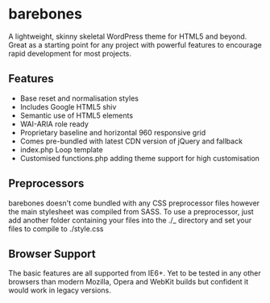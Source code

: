 # barebones

A lightweight, skinny skeletal WordPress theme for HTML5 and beyond. Great as a starting point for any project with powerful features to encourage rapid development for most projects.

## Features

* Base reset and normalisation styles
* Includes Google HTML5 shiv
* Semantic use of HTML5 elements
* WAI-ARIA role ready
* Proprietary baseline and horizontal 960 responsive grid
* Comes pre-bundled with latest CDN version of jQuery and fallback
* index.php Loop template
* Customised functions.php adding theme support for high customisation

## Preprocessors

barebones doesn't come bundled with any CSS preprocessor files however the main stylesheet was compiled from SASS. To use a preprocessor, just add another folder containing your files into the ./_ directory and set your files to compile to ./style.css

## Browser Support

The basic features are all supported from IE6+. Yet to be tested in any other browsers than modern Mozilla, Opera and WebKit builds but confident it would work in legacy versions.